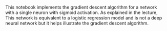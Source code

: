 This notebook implements the gradient descent algorithm for a network with a single neuron with sigmoid activation. As explained in the lecture, This network is equivalent to a logistic regression model and is not a deep neural network but it helps illustrate the gradient descent algorithm.
